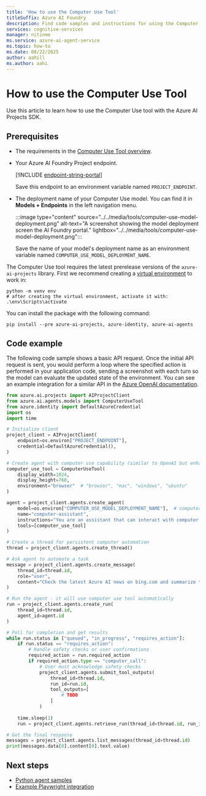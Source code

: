 ```yaml
---
title: 'How to use the Computer Use Tool'
titleSuffix: Azure AI Foundry
description: Find code samples and instructions for using the Computer Use model in the Azure AI Foundry Agent Service.
services: cognitive-services
manager: nitinme
ms.service: azure-ai-agent-service
ms.topic: how-to
ms.date: 08/22/2025
author: aahill
ms.author: aahi
---
```


# How to use the Computer Use Tool

Use this article to learn how to use the Computer Use tool with the Azure AI Projects SDK.

## Prerequisites

* The requirements in the [Computer Use Tool overview](./deep-research.md).
* Your Azure AI Foundry Project endpoint.

    
    [!INCLUDE [endpoint-string-portal](../../includes/endpoint-string-portal.md)]

    Save this endpoint to an environment variable named `PROJECT_ENDPOINT`.

* The deployment name of your Computer Use model. You can find it in **Models + Endpoints** in the left navigation menu.

   :::image type="content" source="../../media/tools/computer-use-model-deployment.png" alt-text="A screenshot showing the model deployment screen the AI Foundry portal." lightbox="../../media/tools/computer-use-model-deployment.png":::
    
    Save the name of your model's deployment name as an environment variable named `COMPUTER_USE_MODEL_DEPLOYMENT_NAME`.

The Computer Use tool requires the latest prerelease versions of the `azure-ai-projects` library. First we recommend creating a [virtual environment](https://docs.python.org/3/library/venv.html) to work in:

```console
python -m venv env
# after creating the virtual environment, activate it with:
.\env\Scripts\activate
```

You can install the package with the following command:

```console
pip install --pre azure-ai-projects, azure-identity, azure-ai-agents 
```

## Code example

The following code sample shows a basic API request. Once the initial API request is sent, you would perform a loop where the specified action is performed in your application code, sending a screenshot with each turn so the model can evaluate the updated state of the environment. You can see an example integration for a similar API in the [Azure OpenAI documentation](../../../openai/how-to/computer-use.md#playwright-integration). 

```python
from azure.ai.projects import AIProjectClient
from azure.ai.agents.models import ComputerUseTool
from azure.identity import DefaultAzureCredential
import os
import time

# Initialize client
project_client = AIProjectClient(
    endpoint=os.environ["PROJECT_ENDPOINT"],
    credential=DefaultAzureCredential(),
)

# Create agent with computer use capability (similar to OpenAI but enhanced)
computer_use_tool = ComputerUseTool(
    display_width=1024,
    display_height=768,
    environment="browser"  # "browser", "mac", "windows", "ubuntu"
)

agent = project_client.agents.create_agent(
    model=os.environ["COMPUTER_USE_MODEL_DEPLOYMENT_NAME"],  # computer-capable model
    name="computer-assistant",
    instructions="You are an assistant that can interact with computer interfaces to help users automate tasks. Always take a screenshot first to understand the current state.",
    tools=[computer_use_tool]
)

# Create a thread for persistent computer automation
thread = project_client.agents.create_thread()

# Ask agent to automate a task
message = project_client.agents.create_message(
    thread_id=thread.id,
    role="user",
    content="Check the latest Azure AI news on bing.com and summarize the top 3 articles"
)

# Run the agent - it will use computer use tool automatically
run = project_client.agents.create_run(
    thread_id=thread.id,
    agent_id=agent.id
)

# Poll for completion and get results
while run.status in ["queued", "in_progress", "requires_action"]:
    if run.status == "requires_action":
        # Handle safety checks or user confirmations
        required_action = run.required_action
        if required_action.type == "computer_call":
            # User must acknowledge safety checks
            project_client.agents.submit_tool_outputs(
                thread_id=thread.id,
                run_id=run.id,
                tool_outputs=[
                    # TODO
                ]
            )
    
    time.sleep(1)
    run = project_client.agents.retrieve_run(thread_id=thread.id, run_id=run.id)

# Get the final response
messages = project_client.agents.list_messages(thread_id=thread.id)
print(messages.data[0].content[0].text.value) 
```

## Next steps

* [Python agent samples](https://github.com/azure-ai-foundry/foundry-samples/tree/main/samples/microsoft/python/getting-started-agents)
* [Example Playwright integration](../../../openai/how-to/computer-use.md#playwright-integration)